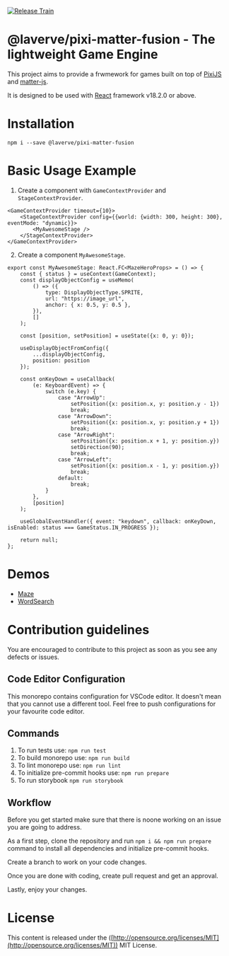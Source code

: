 [![Release Train](https://github.com/laverve/games/actions/workflows/main.yaml/badge.svg?branch=main)](https://github.com/laverve/games/actions/workflows/main.yaml)

# @laverve/pixi-matter-fusion - The lightweight Game Engine

This project aims to provide a frwmework for games built on top of [PixiJS](https://pixijs.com/) and [matter-js](https://brm.io/matter-js/).

It is designed to be used with [React](https://react.dev/) framework v18.2.0 or above.

# Installation

```
npm i --save @laverve/pixi-matter-fusion
```

# Basic Usage Example

1. Create a component with `GameContextProvider` and `StageContextProvider`.
```
<GameContextProvider timeout={10}>
    <StageContextProvider config={{world: {width: 300, height: 300}, eventMode: "dynamic}}>
        <MyAwesomeStage />
    </StageContextProvider>
</GameContextProvider>
```

2. Create a component `MyAwesomeStage`.

```
export const MyAwesomeStage: React.FC<MazeHeroProps> = () => {
    const { status } = useContext(GameContext);
    const displayObjectConfig = useMemo(
        () => ({
            type: DisplayObjectType.SPRITE,
            url: "https://image_url",
            anchor: { x: 0.5, y: 0.5 },
        }),
        []
    );

    const [position, setPosition] = useState({x: 0, y: 0});

    useDisplayObjectFromConfig({
        ...displayObjectConfig,
        position: position
    });

    const onKeyDown = useCallback(
        (e: KeyboardEvent) => {
            switch (e.key) {
                case "ArrowUp":
                    setPosition({x: position.x, y: position.y - 1})
                    break;
                case "ArrowDown":
                    setPosition({x: position.x, y: position.y + 1})
                    break;
                case "ArrowRight":
                    setPosition({x: position.x + 1, y: position.y})
                    setDirection(90);
                    break;
                case "ArrowLeft":
                    setPosition({x: position.x - 1, y: position.y})
                    break;
                default:
                    break;
            }
        },
        [position]
    );

    useGlobalEventHandler({ event: "keydown", callback: onKeyDown, isEnabled: status === GameStatus.IN_PROGRESS });

    return null;
};
```

# Demos

* [Maze](https://laverve.github.io/games/?path=/story/games-maze-gameplay--maze-story)
* [WordSearch](https://laverve.github.io/games/?path=/story/games-wordsearch-gameplay--word-search-story)


# Contribution guidelines

You are encouraged to contribute to this project as soon as you see any defects or issues.

## Code Editor Configuration

This monorepo contains configuration for VSCode editor. It doesn't mean that you cannot use a different tool. Feel free to push configurations for your favourite code editor.

## Commands

1. To run tests use: `npm run test`
2. To build monorepo use: `npm run build`
3. To lint monorepo use: `npm run lint`
4. To initialize pre-commit hooks use: `npm run prepare`
5. To run storybook `npm run storybook`

## Workflow

Before you get started make sure that there is noone working on an issue you are going to address.

As a first step, clone the repository and run `npm i && npm run prepare` command to install all dependencies and initialize pre-commit hooks.

Create a branch to work on your code changes.

Once you are done with coding, create pull request and get an approval.

Lastly, enjoy your changes.


# License

This content is released under the ([http://opensource.org/licenses/MIT](http://opensource.org/licenses/MIT)) MIT License.
